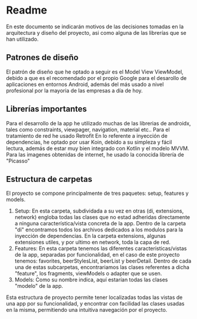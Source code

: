 # Readme

En este documento se indicarán motivos de las decisiones tomadas en la arquitectura y diseño del proyecto, asi como alguna de las librerías que se han utilizado.


## Patrones de diseño

El patrón de diseño que he optado a seguir es el Model View ViewModel, debido a que es el recomendado por el propio Google para el desarollo de aplicaciones en entornos Android, además del más usado a nivel profesional por la mayoria de las empresas a día de hoy.

## Librerías importantes
Para el desarrollo de la app he utilizado muchas de las librerias de androidx, tales como constraints, viewpager, navigation, material etc.. 
Para el tratamiento de red he usado Retrofit
En lo referente a inyección de dependencias, he optado por usar Koin, debido a su simpleza y fácil lectura, además de estar muy bien integrado con Kotlin y el modelo MVVM.
Para las imagenes obtenidas de internet, he usado la conocida librería de "Picasso"

## Estructura de carpetas

El proyecto se compone principalmente de tres paquetes: setup, features y models.

 1. Setup: En esta carpeta, subdividada a su vez en otras (di, extensions, network) engloba todas las clases que no estad adheridas directamente a ninguna característica/vista concreta de la app. Dentro de la carpeta "di" encontramos todos los archivos dedicados a los modulos para la inyección de dependencias. En la carpeta extensions, algunas extensiones utiles, y por ultimo en network, toda la capa de red.
 2. Features: En esta carpeta tenemos las diferentes caracteristicas/vistas de la app, separadas por funcionalidad, en el caso de este proyecto tenemos: favorites, beerStylesList, beerList y beerDetail. Dentro de cada una de estas subcarpetas, encontrariamos las clases referentes a dicha "feature", los fragments, viewModels o adapter que se usen.
 3. Models: Como su nombre indica, aquí estarían todas las clases "modelo" de la app.

Esta estructura de proyecto permite tener localizadas todas las vistas de una app por su funcionalidad, y encontrar con facilidad las clases usadas en la misma, permitiendo una intuitiva navegación por el proyecto.

